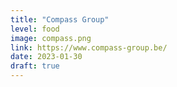 ```yaml
---
title: "Compass Group"
level: food
image: compass.png
link: https://www.compass-group.be/
date: 2023-01-30
draft: true
---
```

